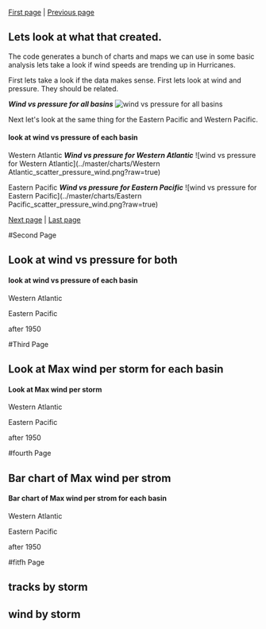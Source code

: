 
[First page](start.md) | [Previous page](3rd.md)
## Lets look at what that created.
The code generates a bunch of charts and maps we can use in some basic analysis lets take a look if wind speeds are trending up in Hurricanes.

First lets take a look if the data makes sense.  First lets look at wind and pressure.  They should be related.

***Wind vs pressure for all basins***
![wind vs pressure for all basins](../master/charts/all_scatter_pressure_wind.png?raw=true)

Next let's look at the same thing for the Eastern Pacific and Western Pacific.

#### look at wind vs pressure of each basin
Western Atlantic
***Wind vs pressure for Western Atlantic***
![wind vs pressure for Western Atlantic](../master/charts/Western Atlantic_scatter_pressure_wind.png?raw=true)


Eastern Pacific
***Wind vs pressure for Eastern Pacific***
![wind vs pressure for Eastern Pacific](../master/charts/Eastern Pacific_scatter_pressure_wind.png?raw=true)


[Next page](5th.md) | [Last page](last.md)

#Second Page
## Look at wind vs pressure for both


#### look at wind vs pressure of each basin
Western Atlantic


Eastern Pacific

after 1950


#Third Page
## Look at Max wind per storm for each basin

#### Look at Max wind per storm
Western Atlantic


Eastern Pacific

after 1950


#fourth Page
## Bar chart of Max wind per strom

#### Bar chart of Max wind per strom for each basin
Western Atlantic


Eastern Pacific


after 1950


#fitfh Page
## tracks by storm

## wind by storm
